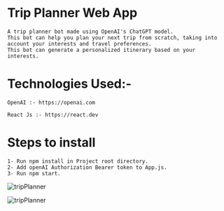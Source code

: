 # Trip Planner Web App 
    A trip planner bot made using OpenAI's ChatGPT model. 
    This bot can help you plan your next trip from scratch, taking into account your interests and travel preferences. 
    This bot can generate a personalized itinerary based on your interests.

# Technologies Used:-
    OpenAI :- https://openai.com

    React Js :- https://react.dev


# Steps to install

    1- Run npm install in Project root directory.
    2- Add openAI Authorization Bearer token to App.js.
    3- Run npm start.

![tripPlanner](https://deligence.s3.ap-south-1.amazonaws.com/trip-planner/trip-planner-1.png)

![tripPlanner](https://deligence.s3.ap-south-1.amazonaws.com/trip-planner/trip-planner-2.png)
